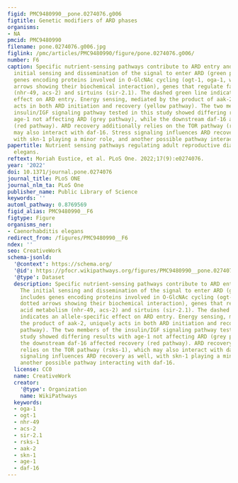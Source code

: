 ```yaml
---
figid: PMC9480990__pone.0274076.g006
figtitle: Genetic modifiers of ARD phases
organisms:
- NA
pmcid: PMC9480990
filename: pone.0274076.g006.jpg
figlink: /pmc/articles/PMC9480990/figure/pone.0274076.g006/
number: F6
caption: Specific nutrient-sensing pathways contribute to ARD entry and exit. The
  initial sensing and dissemination of the signal to enter ARD (green pathways) includes
  genes encoding proteins involved in O-GlcNAc cycling (ogt-1, oga-1, with dotted
  arrows showing their biochemical interaction), genes that regulate fatty acid metabolism
  (nhr-49, acs-2) and sirtuins (sir-2.1). The dashed green line indicates an allele-specific
  effect on ARD entry. Energy sensing, mediated by the product of aak-2, uniquely
  acts in both ARD initiation and recovery (yellow pathway). The two members of the
  insulin/IGF signaling pathway tested in this study showed differing results with
  age-1 not affecting ARD (grey pathway), while the downstream daf-16 affected recovery
  (red pathway). ARD recovery additionally relies on the TOR pathway (rsks-1), which
  may also interact with daf-16. Stress signaling influences ARD recovery as well,
  with skn-1 playing a minor role, and another possible pathway interacting with daf-16.
papertitle: Nutrient sensing pathways regulating adult reproductive diapause in C.
  elegans.
reftext: Moriah Eustice, et al. PLoS One. 2022;17(9):e0274076.
year: '2022'
doi: 10.1371/journal.pone.0274076
journal_title: PLoS ONE
journal_nlm_ta: PLoS One
publisher_name: Public Library of Science
keywords: ''
automl_pathway: 0.8769569
figid_alias: PMC9480990__F6
figtype: Figure
organisms_ner:
- Caenorhabditis elegans
redirect_from: /figures/PMC9480990__F6
ndex: ''
seo: CreativeWork
schema-jsonld:
  '@context': https://schema.org/
  '@id': https://pfocr.wikipathways.org/figures/PMC9480990__pone.0274076.g006.html
  '@type': Dataset
  description: Specific nutrient-sensing pathways contribute to ARD entry and exit.
    The initial sensing and dissemination of the signal to enter ARD (green pathways)
    includes genes encoding proteins involved in O-GlcNAc cycling (ogt-1, oga-1, with
    dotted arrows showing their biochemical interaction), genes that regulate fatty
    acid metabolism (nhr-49, acs-2) and sirtuins (sir-2.1). The dashed green line
    indicates an allele-specific effect on ARD entry. Energy sensing, mediated by
    the product of aak-2, uniquely acts in both ARD initiation and recovery (yellow
    pathway). The two members of the insulin/IGF signaling pathway tested in this
    study showed differing results with age-1 not affecting ARD (grey pathway), while
    the downstream daf-16 affected recovery (red pathway). ARD recovery additionally
    relies on the TOR pathway (rsks-1), which may also interact with daf-16. Stress
    signaling influences ARD recovery as well, with skn-1 playing a minor role, and
    another possible pathway interacting with daf-16.
  license: CC0
  name: CreativeWork
  creator:
    '@type': Organization
    name: WikiPathways
  keywords:
  - oga-1
  - ogt-1
  - nhr-49
  - acs-2
  - sir-2.1
  - rsks-1
  - aak-2
  - skn-1
  - age-1
  - daf-16
---
```

